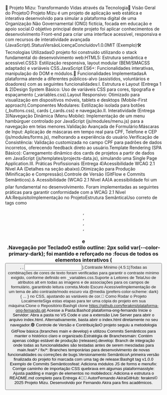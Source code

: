📄 Projeto Mizu: Transformando Vidas através da Tecnologia🌟 Visão Geral do ProjetoO Projeto Mizu é um projeto de aplicação web estática e interativa desenvolvido para simular a plataforma digital de uma Organização Não Governamental (ONG) fictícia, focada em educação e apoio social.O objetivo principal deste projeto foi aplicar conhecimentos de desenvolvimento Front-end para criar uma interface acessível, responsiva e com recursos de interatividade avançada (JavaScript).StatusVersãoLicençaConcluídov1.0.0MIT (Exemplo)🛠️ Tecnologias UtilizadasO projeto foi construído utilizando o stack fundamental do desenvolvimento web:HTML5: Estrutura semântica e acessível.CSS3: Estilização responsiva, layout modular (BEM/SMACSS adaptado) e variáveis CSS.JavaScript ES6+: Funcionalidades interativas, manipulação do DOM e módulos.🚀 Funcionalidades ImplementadasA plataforma atende a diferentes públicos-alvo (assistidos, voluntários e doadores) com as seguintes funcionalidades:I. Estrutura e Layout (Entrega 1 & 2)Design System Básico: Uso de variáveis CSS para cores, tipografia e espaçamento (_variables.css).Layout Responsivo: Otimizado para visualização em dispositivos móveis, tablets e desktops (Mobile-First approach).Componentes Modulares: Estilização isolada para botões (_buttons.css), cards (_cards.css) e navegação.II. Interatividade (Entrega 3)Navegação Dinâmica (Menu Mobile): Implementação de um menu hambúrguer controlado por JavaScript (js/modules/menu.js) para a navegação em telas menores.Validação Avançada de Formulário:Máscaras de Input: Aplicação de máscaras em tempo real para CPF, Telefone e CEP (js/modules/forms.js), melhorando a experiência do usuário.Verificação de Consistência: Validação customizada no campo CPF para padrões de dados incorretos, oferecendo feedback direto ao usuário.Template Rendering (SPA Básico): Carregamento dinâmico dos cards de projetos a partir de dados em JavaScript (js/templates/projects-data.js), simulando uma Single Page Application.III. Práticas Profissionais (Entrega 4)Acessibilidade WCAG 2.1 Nível AA (Detalhes na seção abaixo).Otimização para Produção (Minificação e Compressão).Controle de Versão (GitFlow e Commits Semânticos).♿ Acessibilidade (WCAG 2.1 Nível AA)A acessibilidade foi um pilar fundamental no desenvolvimento. Foram implementadas as seguintes práticas para garantir conformidade com a WCAG 2.1 Nível AA:RequisitoImplementação no ProjetoEstrutura SemânticaUso correto de tags como <header>, <nav>, <main>, <section>, <h1> e <footer>.Navegação por TecladoO estilo outline: 2px solid var(--color-primary-dark); foi mantido e reforçado no :focus de todos os elementos interativos (<button>, <a>, <input>).Contraste Mínimo (4.5:1)Todas as combinações de cores de texto foram verificadas para garantir o contraste mínimo exigido, conforme definido em _variables.css.Suporte a Leitores de TelaUso de atributos alt em todas as imagens e de associações <label for="..."> para os campos de formulário, garantindo leitura correta.Modo Escuro AcessívelImplementação de um tema de alto contraste/modo escuro via @media (prefers-color-scheme: dark) { ... } no CSS, ajustando as variáveis de cor.🔗 Como Rodar o Projeto LocalmenteSiga estas etapas para ter uma cópia do projeto em sua máquina:Clone o Repositório:Bashgit clone https://github.com/ferakmi/plataforma-ong-fernando.git
Acesse a Pasta:Bashcd plataforma-ong-fernando
Inicie o Servidor: Abra a pasta no VS Code e use a extensão Live Server para abrir o arquivo index.html. Alternativamente, basta abrir o index.html diretamente no seu navegador.🟢 Controle de Versão e ContribuiçãoO projeto seguiu a metodologia GitFlow básica (branches main e develop) e utilizou Commits Semânticos para manter o histórico claro e organizado.Estratégia de Branchesmain: Contém apenas código estável de produção (releases).develop: Branch de integração onde todas as funcionalidades são testadas antes de serem mescladas para main.feat/* / fix/*: Branches temporárias para desenvolvimento de novas funcionalidades ou correções de bugs.Versionamento SemânticoA primeira versão finalizada do projeto foi marcada com uma tag de release:Bashgit tag v1.0.0
Exemplo de Commits Semânticosfeat: Adiciona módulos JS de forms e menufix: Corrige caminho de importação CSS quebrava em algumas plataformasstyle: Ajusta padding e margin de elementos no mobiledocs: Adiciona e estrutura o README.md completo para Entrega 4🧑‍💻 AutorFernando AkiraGitHub: ferakmi© 2025 Projeto Mizu. Desenvolvido por Fernando Akira para fins acadêmicos.